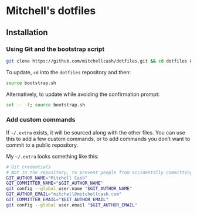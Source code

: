# Mitchell's dotfiles

## Installation

### Using Git and the bootstrap script

```bash
git clone https://github.com/mitchellcash/dotfiles.git && cd dotfiles && source bootstrap.sh
```

To update, `cd` into the `dotfiles` repository and then:

```bash
source bootstrap.sh
```

Alternatively, to update while avoiding the confirmation prompt:

```bash
set -- -f; source bootstrap.sh
```

### Add custom commands

If `~/.extra` exists, it will be sourced along with the other files. You can use this to add a few custom commands, or to add commands you don’t want to commit to a public repository.

My `~/.extra` looks something like this:

```bash
# Git credentials
# Not in the repository, to prevent people from accidentally committing under my name
GIT_AUTHOR_NAME="Mitchell Cash"
GIT_COMMITTER_NAME="$GIT_AUTHOR_NAME"
git config --global user.name "$GIT_AUTHOR_NAME"
GIT_AUTHOR_EMAIL="mitchell@mitchellcash.com"
GIT_COMMITTER_EMAIL="$GIT_AUTHOR_EMAIL"
git config --global user.email "$GIT_AUTHOR_EMAIL"
```
